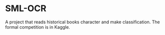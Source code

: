 # SML-OCR
A project that reads historical books character and make classification. The formal competition is in Kaggle.
